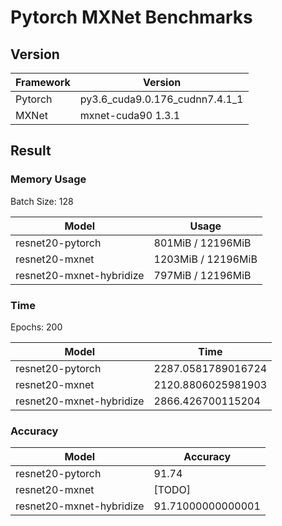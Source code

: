 # Pytorch MXNet Benchmarks

## Version

| Framework | Version                        |
| --------- | ------------------------------ |
| Pytorch   | py3.6_cuda9.0.176_cudnn7.4.1_1 |
| MXNet     | mxnet-cuda90 1.3.1             |

## Result

### Memory Usage

Batch Size: 128

| Model                    | Usage              |
| ------------------------ | ------------------ |
| resnet20-pytorch         | 801MiB / 12196MiB  |
| resnet20-mxnet           | 1203MiB / 12196MiB |
| resnet20-mxnet-hybridize | 797MiB / 12196MiB  |

### Time

Epochs: 200

| Model                    | Time               |
| ------------------------ | ------------------ |
| resnet20-pytorch         | 2287.0581789016724 |
| resnet20-mxnet           | 2120.8806025981903 |
| resnet20-mxnet-hybridize | 2866.426700115204  |

### Accuracy

| Model                    | Accuracy          |
| ------------------------ | ----------------- |
| resnet20-pytorch         | 91.74             |
| resnet20-mxnet           | [TODO]            |
| resnet20-mxnet-hybridize | 91.71000000000001 |
